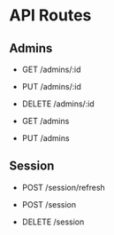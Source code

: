 # API Routes

## Admins

- GET    /admins/:id
- PUT    /admins/:id
- DELETE /admins/:id

- GET    /admins
- PUT    /admins

## Session

- POST   /session/refresh

- POST   /session
- DELETE /session
